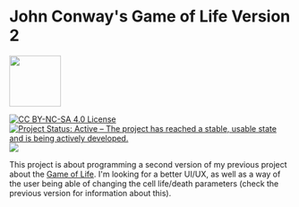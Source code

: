 # John Conway's Game of Life Version 2
<img src="https://upload.wikimedia.org/wikipedia/commons/d/d0/Game_of_life_animated_glider_2.gif" width="91.5px">
<p style="float:left;">
  	<a href="https://creativecommons.org/licenses/by-nc-sa/4.0/"><img src="https://licensebuttons.net/l/by-nc-sa/4.0/88x31.png" alt="CC BY-NC-SA 4.0 License"></a>
	  <a href="https://www.repostatus.org/#active"><img src="https://www.repostatus.org/badges/latest/active.svg" alt="Project Status: Active – The project has reached a stable, usable state and is being actively developed."></a>
	  <img src="https://4.vercel.app/github/languageall/silvericarus/lifegame-js">
</p>
<p>This project is about programming a second version of my previous project about the <a href="https://en.wikipedia.org/wiki/Conway%27s_Game_of_Life">Game of Life</a>. I'm looking for a better UI/UX, as well as a way of the user being able of changing the cell life/death parameters (check the previous version for information about this).</p>
